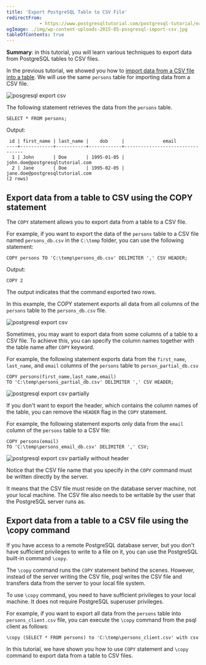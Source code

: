 ```yaml
---
title: 'Export PostgreSQL Table to CSV File'
redirectFrom: 
            - https://www.postgresqltutorial.com/postgresql-tutorial/export-postgresql-table-to-csv-file/
ogImage: ./img/wp-content-uploads-2015-05-posgresql-import-csv.jpg
tableOfContents: true
---
```



**Summary**: in this tutorial, you will learn various techniques to export data from PostgreSQL tables to CSV files.





In the previous tutorial, we showed you how to [import data from a CSV file into a table](https://www.postgresqltutorial.com/postgresql-tutorial/import-csv-file-into-posgresql-table/). We will use the same `persons` table for importing data from a CSV file.





![posgresql export csv](./img/wp-content-uploads-2015-05-posgresql-import-csv.jpg)





The following statement retrieves the data from the `persons` table.





```
SELECT * FROM persons;
```





Output:





```
 id | first_name | last_name |    dob     |              email
----+------------+-----------+------------+---------------------------------
  1 | John       | Doe       | 1995-01-05 | john.doe@postgresqltutorial.com
  2 | Jane       | Doe       | 1995-02-05 | jane.doe@postgresqltutorial.com
(2 rows)
```





## Export data from a table to CSV using the COPY statement





The `COPY` statement allows you to export data from a table to a CSV file.





For example, if you want to export the data of the `persons` table to a CSV file named `persons_db.csv` in the `C:\temp` folder, you can use the following statement:





```
COPY persons TO 'C:\temp\persons_db.csv' DELIMITER ',' CSV HEADER;
```





Output:





```
COPY 2
```





The output indicates that the command exported two rows.





In this example, the COPY statement exports all data from all columns of the `persons` table to the `persons_db.csv` file.





![postgresql export csv](./img/wp-content-uploads-2015-05-postgresql-export-csv.jpg)





Sometimes, you may want to export data from some columns of a table to a CSV file. To achieve this, you can specify the column names together with the table name after `COPY` keyword.





For example, the following statement exports data from the `first_name`, `last_name`, and `email` columns of the `persons` table to `person_partial_db.csv`





```
COPY persons(first_name,last_name,email)
TO 'C:\temp\persons_partial_db.csv' DELIMITER ',' CSV HEADER;
```





![postgresql export csv partially](./img/wp-content-uploads-2015-05-postgresql-export-csv-partially.jpg)





If you don't want to export the header, which contains the column names of the table, you can remove the `HEADER` flag in the `COPY` statement.





For example, the following statement exports only data from the `email` column of the `persons` table to a CSV file:





```
COPY persons(email)
TO 'C:\temp\persons_email_db.csv' DELIMITER ',' CSV;
```





![postgresql export csv partially without header](./img/wp-content-uploads-2015-05-postgresql-export-csv-partially-without-header.jpg)





Notice that the CSV file name that you specify in the `COPY` command must be written directly by the server.





It means that the CSV file must reside on the database server machine, not your local machine. The CSV file also needs to be writable by the user that the PostgreSQL server runs as.





## Export data from a table to a CSV file using the \\copy command





If you have access to a remote PostgreSQL database server, but you don't have sufficient privileges to write to a file on it, you can use the PostgreSQL built-in command `\copy`.





The `\copy` command runs the `COPY` statement behind the scenes. However, instead of the server writing the CSV file, psql writes the CSV file and transfers data from the server to your local file system.





To use `\copy` command, you need to have sufficient privileges to your local machine. It does not require PostgreSQL superuser privileges.





For example, if you want to export all data from the `persons` table into `persons_client.csv` file, you can execute the `\copy` command from the psql client as follows:





```
\copy (SELECT * FROM persons) to 'C:\temp\persons_client.csv' with csv
```





In this tutorial, we have shown you how to use `COPY` statement and `\copy` command to export data from a table to CSV files.


